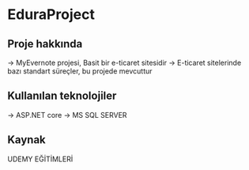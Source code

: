 # EduraProject

Proje hakkında
-------------------------
-> MyEvernote projesi, Basit bir e-ticaret sitesidir
-> E-ticaret sitelerinde bazı standart süreçler, bu projede mevcuttur

Kullanılan teknolojiler
--------------------------

-> ASP.NET core
-> MS SQL SERVER 

Kaynak
--------------------------
UDEMY EĞİTİMLERİ   
